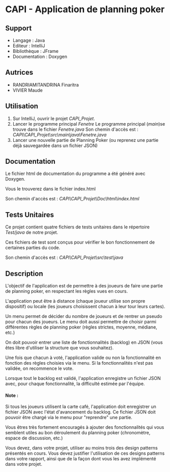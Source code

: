 # CAPI - Application de planning poker
## Support
- Langage : Java
- Editeur : IntelliJ
- Bibliothèque : JFrame
- Documentation : Doxygen

## Autrices
- RANDRIAMITANDRINA Finaritra
- VIVIER Maude

## Utilisation
1. Sur IntelliJ, ouvrir le projet *CAPI_Projet*.
2. Lancer le programme principal *Fenetre*
    Le programme principal (*main*)se trouve dans le fichier *Fenetre.java* 
    Son chemin d'accès est : *CAPI\CAPI_Projet\src\main\java\Fenetre.java*
3. Lancer une nouvelle partie de Planning Poker (ou reprenez une partie déjà sauvegardée dans un fichier JSON)

## Documentation
Le fichier html de documentation du programme a été généré avec Doxygen.

Vous le trouverez dans le fichier index.html

Son chemin d'accès est : *CAPI\CAPI_Projet\Doc\html\index.html*

## Tests Unitaires
Ce projet contient quatre fichiers de tests unitaires dans le répertoire *Test/java* de notre projet.

Ces fichiers de test sont conçus pour vérifier le bon fonctionnement de certaines parties du code.

Son chemin d'accès est : *CAPI\CAPI_Projet\src\test\java*

## Description
L'objectif de l'application est de permettre à des joueurs de faire une partie de planning poker, en respectant les règles vues en cours.

L'application peut être à distance (chaque joueur utilise son propre dispositif) ou locale (les joueurs choisissent chacun à leur tour leurs cartes).

Un menu permet de décider du nombre de joueurs et de rentrer un pseudo pour chacun des joueurs. Le menu doit aussi permettre de choisir parmi différentes règles de planning poker (règles strictes, moyenne, médiane, etc.)

On doit pouvoir entrer une liste de fonctionnalités (backlog) en JSON (vous êtes libre d'utiliser la structure que vous souhaitez).

Une fois que chacun à voté, l'application valide ou non la fonctionnalité en fonction des règles choisies via le menu. Si la fonctionnalités n'est pas validée, on recommence le vote.

Lorsque tout le backlog est validé, l'application enregistre un fichier JSON avec, pour chaque fonctionnalité, la difficulté estimée par l'équipe.

#### Note :
 Si tous les joueurs utilisent la carte café, l'application doit enregistrer un fichier JSON avec l'état d'avancement du backlog. Ce fichier JSON doit pouvoir être chargé via le menu pour "reprendre" une partie.

 Vous êtres très fortement encouragés à ajouter des fonctionnalités qui vous semblent utiles au bon déroulement du planning poker (chronomètre, espace de discussion, etc.)

Vous devez, dans votre projet, utiliser au moins trois des design patterns présentés en cours. Vous devez justifier l'utilisation de ces designs patterns dans votre rapport, ainsi que de la façon dont vous les avez implémenté dans votre projet.
